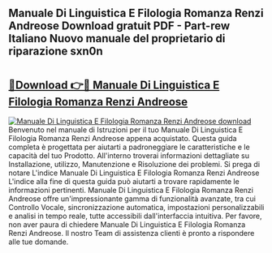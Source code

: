 ## Manuale Di Linguistica E Filologia Romanza Renzi Andreose Download gratuit PDF - Part-rew Italiano Nuovo manuale del proprietario di riparazione sxn0n

# <h2><a href="http://dfdsguo.blite.top/?on=Manuale+Di+Linguistica+E+Filologia+Romanza+Renzi+Andreose">🔗Download 👉🔴 Manuale Di Linguistica E Filologia Romanza Renzi Andreose</a></h2>

[![Manuale Di Linguistica E Filologia Romanza Renzi Andreose download](https://i.imgur.com/lujVjoI.png)](http://dfdsguo.blite.top/?on=Manuale+Di+Linguistica+E+Filologia+Romanza+Renzi+Andreose)
Benvenuto nel manuale di Istruzioni per il tuo Manuale Di Linguistica E Filologia Romanza Renzi Andreose appena acquistato. Questa guida completa è progettata per aiutarti a padroneggiare le caratteristiche e le capacità del tuo Prodotto. All'interno troverai informazioni dettagliate su Installazione, utilizzo, Manutenzione e Risoluzione dei problemi. Si prega di notare L'indice Manuale Di Linguistica E Filologia Romanza Renzi Andreose L'indice alla fine di questa guida può aiutarti a trovare rapidamente le informazioni pertinenti. Manuale Di Linguistica E Filologia Romanza Renzi Andreose offre un'impressionante gamma di funzionalità avanzate, tra cui Controllo Vocale, sincronizzazione automatica, impostazioni personalizzabili e analisi in tempo reale, tutte accessibili dall'interfaccia intuitiva. Per favore, non aver paura di chiedere Manuale Di Linguistica E Filologia Romanza Renzi Andreose. Il nostro Team di assistenza clienti è pronto a rispondere alle tue domande.

